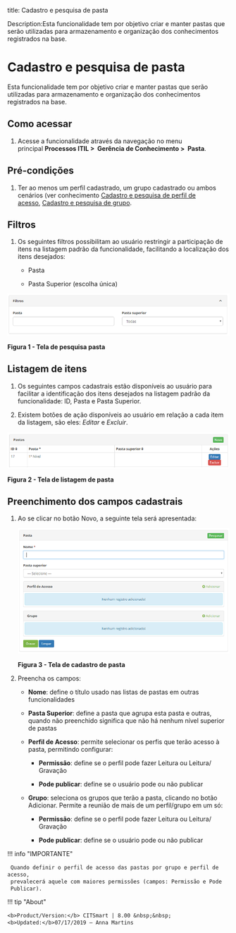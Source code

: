 title: Cadastro e pesquisa de pasta

Description:Esta funcionalidade tem por objetivo criar e manter pastas que serão utilizadas para armazenamento e organização dos conhecimentos registrados na base.

# Cadastro e pesquisa de pasta

Esta funcionalidade tem por objetivo criar e manter pastas que serão utilizadas
para armazenamento e organização dos conhecimentos registrados na base.

Como acessar
-----------

1.  Acesse a funcionalidade através da navegação no menu
    principal **Processos ITIL >  Gerência de Conhecimento >  Pasta**.

Pré-condições
-------------

1.  Ter ao menos um perfil cadastrado, um grupo cadastrado ou ambos cenários
    (ver conhecimento [Cadastro e pesquisa de perfil de acesso][1], [Cadastro
    e pesquisa de grupo][2].

Filtros
------

1.  Os seguintes filtros possibilitam ao usuário restringir a participação de
    itens na listagem padrão da funcionalidade, facilitando a localização dos
    itens desejados:

    -   Pasta

    -   Pasta Superior (escolha única)

![Criar](images/folder-1.png)

**Figura 1 - Tela de pesquisa pasta**

Listagem de itens
----------------

1.  Os seguintes campos cadastrais estão disponíveis ao usuário para facilitar a
    identificação dos itens desejados na listagem padrão da
    funcionalidade: ID, Pasta e Pasta Superior.

2.  Existem botões de ação disponíveis ao usuário em relação a cada item da
    listagem, são eles: *Editar* e *Excluir*.

![Criar](images/folder-2.png)

**Figura 2 - Tela de listagem de pasta**

Preenchimento dos campos cadastrais
---------------------------------

1.  Ao se clicar no botão Novo, a seguinte tela será apresentada:

    ![Criar](images/folder-3.png)

    **Figura 3 - Tela de cadastro de pasta**

1.  Preencha os campos:

    -  **Nome**: define o título usado nas listas de pastas em outras
    funcionalidades

    -  **Pasta Superior**: define a pasta que agrupa esta pasta e outras, quando
    não preenchido significa que não há nenhum nível superior de pastas

    -  **Perfil de Acesso**: permite selecionar os perfis que terão acesso à pasta,
    permitindo configurar:

       -  **Permissão**: define se o perfil pode fazer Leitura ou Leitura/
        Gravação

       -  **Pode publicar**: define se o usuário pode ou não publicar

    -  **Grupo**: seleciona os grupos que terão a pasta, clicando no botão
    Adicionar. Permite a reunião de mais de um perfil/grupo em um só:

       -  **Permissão**: define se o perfil pode fazer Leitura ou Leitura/
        Gravação

       -  **Pode publicar**: define se o usuário pode ou não publicar

!!! info "IMPORTANTE"

     Quando definir o perfil de acesso das pastas por grupo e perfil de acesso,
     prevalecerá aquele com maiores permissões (campos: Permissão e Pode
     Publicar).


!!! tip "About"

    <b>Product/Version:</b> CITSmart | 8.00 &nbsp;&nbsp;
    <b>Updated:</b>07/17/2019 – Anna Martins
    
[1]:/pt-br/citsmart-platform-7/initial-settings/access-settings/profile/user-profile.html

[2]:/pt-br/citsmart-platform-7/initial-settings/access-settings/user/group.html
